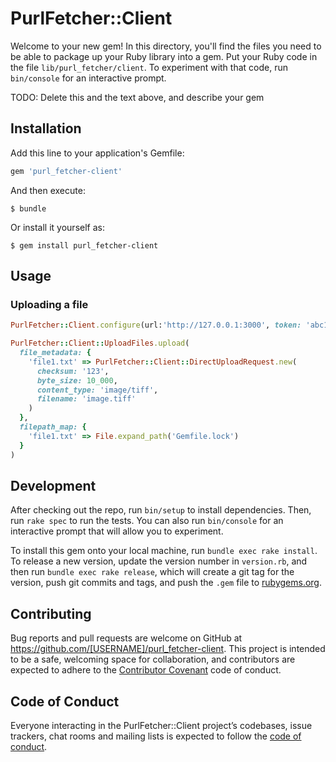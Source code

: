 # PurlFetcher::Client

Welcome to your new gem! In this directory, you'll find the files you need to be able to package up your Ruby library into a gem. Put your Ruby code in the file `lib/purl_fetcher/client`. To experiment with that code, run `bin/console` for an interactive prompt.

TODO: Delete this and the text above, and describe your gem

## Installation

Add this line to your application's Gemfile:

```ruby
gem 'purl_fetcher-client'
```

And then execute:

    $ bundle

Or install it yourself as:

    $ gem install purl_fetcher-client

## Usage

### Uploading a file

```ruby
PurlFetcher::Client.configure(url:'http://127.0.0.1:3000', token: 'abc123')

PurlFetcher::Client::UploadFiles.upload(
  file_metadata: {
    'file1.txt' => PurlFetcher::Client::DirectUploadRequest.new(
      checksum: '123',
      byte_size: 10_000,
      content_type: 'image/tiff',
      filename: 'image.tiff'
    )
  },
  filepath_map: {
    'file1.txt' => File.expand_path('Gemfile.lock')
  }
)
```

## Development

After checking out the repo, run `bin/setup` to install dependencies. Then, run `rake spec` to run the tests. You can also run `bin/console` for an interactive prompt that will allow you to experiment.

To install this gem onto your local machine, run `bundle exec rake install`. To release a new version, update the version number in `version.rb`, and then run `bundle exec rake release`, which will create a git tag for the version, push git commits and tags, and push the `.gem` file to [rubygems.org](https://rubygems.org).

## Contributing

Bug reports and pull requests are welcome on GitHub at https://github.com/[USERNAME]/purl_fetcher-client. This project is intended to be a safe, welcoming space for collaboration, and contributors are expected to adhere to the [Contributor Covenant](http://contributor-covenant.org) code of conduct.

## Code of Conduct

Everyone interacting in the PurlFetcher::Client project’s codebases, issue trackers, chat rooms and mailing lists is expected to follow the [code of conduct](https://github.com/[USERNAME]/purl_fetcher-client/blob/main/CODE_OF_CONDUCT.md).
